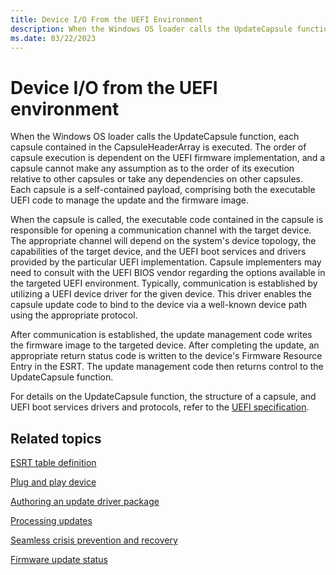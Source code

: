 ```yaml
---
title: Device I/O From the UEFI Environment
description: When the Windows OS loader calls the UpdateCapsule function, each capsule contained in the CapsuleHeaderArray is executed.
ms.date: 03/22/2023
---
```


# Device I/O from the UEFI environment

When the Windows OS loader calls the UpdateCapsule function, each capsule contained in the CapsuleHeaderArray is executed. The order of capsule execution is dependent on the UEFI firmware implementation, and a capsule cannot make any assumption as to the order of its execution relative to other capsules or take any dependencies on other capsules. Each capsule is a self-contained payload, comprising both the executable UEFI code to manage the update and the firmware image.

When the capsule is called, the executable code contained in the capsule is responsible for opening a communication channel with the target device. The appropriate channel will depend on the system's device topology, the capabilities of the target device, and the UEFI boot services and drivers provided by the particular UEFI implementation. Capsule implementers may need to consult with the UEFI BIOS vendor regarding the options available in the targeted UEFI environment. Typically, communication is established by utilizing a UEFI device driver for the given device. This driver enables the capsule update code to bind to the device via a well-known device path using the appropriate protocol.

After communication is established, the update management code writes the firmware image to the targeted device. After completing the update, an appropriate return status code is written to the device's Firmware Resource Entry in the ESRT. The update management code then returns control to the UpdateCapsule function.

For details on the UpdateCapsule function, the structure of a capsule, and UEFI boot services drivers and protocols, refer to the [UEFI specification](https://uefi.org/specifications).

## Related topics

[ESRT table definition](esrt-table-definition.md)  

[Plug and play device](plug-and-play-device.md)  

[Authoring an update driver package](authoring-an-update-driver-package.md)  

[Processing updates](processing-updates.md)

[Seamless crisis prevention and recovery](seamless-crisis-prevention-and-recovery.md)

[Firmware update status](firmware-update-status.md)  
